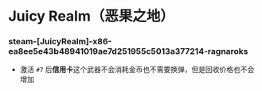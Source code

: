 # Juicy Realm（恶果之地）

### steam-[JuicyRealm]-x86-ea8ee5e43b48941019ae7d251955c5013a377214-ragnaroks
- 激活 `#7` 后**信用卡**这个武器不会消耗金币也不需要换弹，但是回收价格也不会增加
